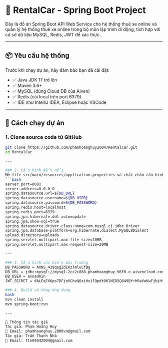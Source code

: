 # 🚗 RentalCar - Spring Boot Project

Đây là đồ án Spring Boot API Web Service cho hệ thống thuê xe online và quản lý hệ thống thuê xe online trong bộ môn lập trình di động, tích hợp với cơ sở dữ liệu MySQL, Redis, JWT để xác thực..

---

## 📦 Yêu cầu hệ thống

Trước khi chạy dự án, hãy đảm bảo bạn đã cài đặt:

- ✅ Java JDK 17 trở lên
- ✅ Maven 3.6+
- ✅ MySQL (dùng Cloud DB của Aiven)
- ✅ Redis (cài local trên port 6379)
- ✅ IDE như IntelliJ IDEA, Eclipse hoặc VSCode

---

## 🚀 Cách chạy dự án

### 1. Clone source code từ GitHub
```bash
git clone https://github.com/phamhoanghuy2004/RentalCar.git
cd RentalCar

---

### 2. Cấu hình kết nối
Mở file src/main/resources/application.properties và chắc chắn cấu hình đúng như sau
```bash
server.port=8081
server.address=0.0.0.0
spring.datasource.url=${DB_URL}
spring.datasource.username=${DB_USER}
spring.datasource.password=${DB_PASSWORD}
spring.redis.host=localhost
spring.redis.port=6379
spring.jpa.hibernate.ddl-auto=update
spring.jpa.show-sql=true
spring.datasource.driver-class-name=com.mysql.cj.jdbc.Driver
spring.jpa.database-platform=org.hibernate.dialect.MySQL8Dialect
upload.directory=uploads
spring.servlet.multipart.max-file-size=10MB
spring.servlet.multipart.max-request-size=20MB

---

### 3. Cấu hình các biến môi trường
DB_PASSWORD = AVNS_439qsgZdIKzTmluCfBg
DB_URL = jdbc:mysql://mysql-2cc2c868-phamhoanghuy-96f0.e.aivencloud.com:15293/rentalcar?ssl-mode=REQUIRED
DB_USER = avnadmin
JWT_SECRET = dALEq7X6po7DFjeXCbvQOxiHuil9pdtO6lNED5Q849BY+hRaVeKwFjbjHtsd+FDo

### 4. Build và chạy ứng dụng
bash
mvn clean install
mvn spring-boot:run

---

👤 Thông tin tác giả
Tác giả: Phạm Hoàng Huy
📧 Email: phamhoanghuy.2000vn@gmail.com
Tác giả: Trần Thanh Nhã
📧 Email: ttn04042004@gmail.com
